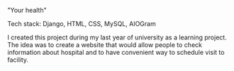 "Your health"

Tech stack: Django, HTML, CSS, MySQL, AIOGram

I created this project during my last year of university as a learning project. The idea was to create a website that would allow people to check information about hospital and to have convenient way to schedule visit to facility. 
